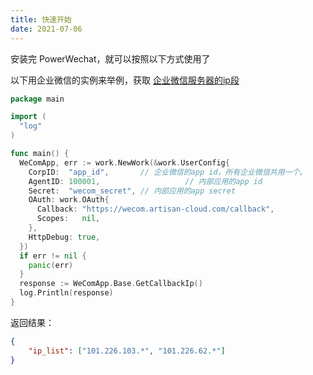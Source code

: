 ```yaml
---
title: 快速开始
date: 2021-07-06
---
```


安装完 PowerWechat，就可以按照以下方式使用了

以下用企业微信的实例来举例，获取 [企业微信服务器的ip段](https://open.work.weixin.qq.com/api/doc/90000/90135/90930)

```go
package main

import (
  "log"
)

func main() {
  WeComApp, err := work.NewWork(&work.UserConfig{
    CorpID:  "app_id",       // 企业微信的app id，所有企业微信共用一个。
    AgentID: 100001,                   // 内部应用的app id
    Secret:  "wecom_secret", // 内部应用的app secret
    OAuth: work.OAuth{
      Callback: "https://wecom.artisan-cloud.com/callback",
      Scopes:   nil,
    },
    HttpDebug: true,
  })
  if err != nil {
    panic(err)
  }
  response := WeComApp.Base.GetCallbackIp()
  log.Println(response)
}
```

返回结果：
```json
{
    "ip_list": ["101.226.103.*", "101.226.62.*"]
}
```


